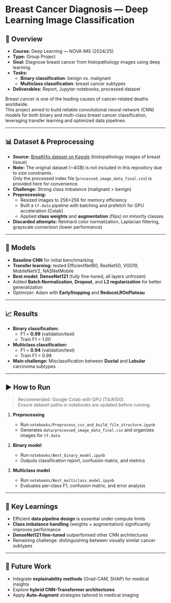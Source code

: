 # Breast Cancer Diagnosis — Deep Learning Image Classification

## 📌 Overview
- **Course:** Deep Learning — NOVA IMS (2024/25)  
- **Type:** Group Project
- **Goal:** Diagnose breast cancer from histopathology images using deep learning.  
- **Tasks:**  
  - **Binary classification**: benign vs. malignant  
  - **Multiclass classification**: breast cancer subtypes  
- **Deliverables:** Report, Jupyter notebooks, processed dataset  

Breast cancer is one of the leading causes of cancer-related deaths worldwide.  
This project aimed to build reliable convolutional neural network (CNN) models for both binary and multi-class breast cancer classification, leveraging transfer learning and optimized data pipelines.

---

## 📊 Dataset & Preprocessing
- **Source:** [BreaKHis dataset on Kaggle](https://www.kaggle.com/datasets/ambarish/breakhis) (histopathology images of breast tissue)  
- **Note:** The original dataset (~4GB) is not included in this repository due to size constraints.  
  Only the processed index file (`processed_image_data_final.csv`) is provided here for convenience.  
- **Challenge:** Strong class imbalance (malignant > benign)  
- **Preprocessing:**  
  - Resized images to 256×256 for memory efficiency  
  - Built a `tf.data` pipeline with batching and prefetch for GPU acceleration (Colab)  
  - Applied **class weights** and **augmentation** (flips) on minority classes  
- **Discarded attempts:** Reinhard color normalization, Laplacian filtering, grayscale conversion (lower performance)  


---

## 🧠 Models
- **Baseline CNN** for initial benchmarking  
- **Transfer learning:** tested EfficientNetB0, ResNet50, VGG19, MobileNetV2, NASNetMobile  
- **Best model:** **DenseNet121** (fully fine-tuned, all layers unfrozen)  
- Added **Batch Normalization**, **Dropout**, and **L2 regularization** for better generalization  
- Optimizer: Adam with **EarlyStopping** and **ReduceLROnPlateau**  

---

## 📈 Results
- **Binary classification:**  
  - F1 = **0.99** (validation/test)  
  - Train F1 = 1.00  
- **Multiclass classification:**  
  - F1 = **0.94** (validation/test)  
  - Train F1 = 0.98  
- **Main challenge:** Misclassification between **Ductal** and **Lobular** carcinoma subtypes  

---

## ▶️ How to Run
> Recommended: Google Colab with GPU (T4/A100).  
> Ensure dataset paths in notebooks are updated before running.

1. **Preprocessing**  
   - Run `notebooks/Preprocess_csv_and_build_file_structure.ipynb`  
   - Generates `data/processed_image_data_final.csv` and organizes images for `tf.data`  

2. **Binary model**  
   - Run `notebooks/Best_binary_model.ipynb`  
   - Outputs classification report, confusion matrix, and metrics  

3. **Multiclass model**  
   - Run `notebooks/Best_multiclass_model.ipynb`  
   - Evaluates per-class F1, confusion matrix, and error analysis  

---

## 🧠 Key Learnings
- Efficient **data pipeline design** is essential under compute limits  
- **Class imbalance handling** (weights + augmentation) significantly improves performance  
- **DenseNet121 fine-tuned** outperformed other CNN architectures  
- Remaining challenge: distinguishing between visually similar cancer subtypes  

---

## 🚧 Future Work
- Integrate **explainability methods** (Grad-CAM, SHAP) for medical insights  
- Explore **hybrid CNN–Transformer architectures**  
- Apply **Auto-Augment** strategies tailored to medical imaging   
